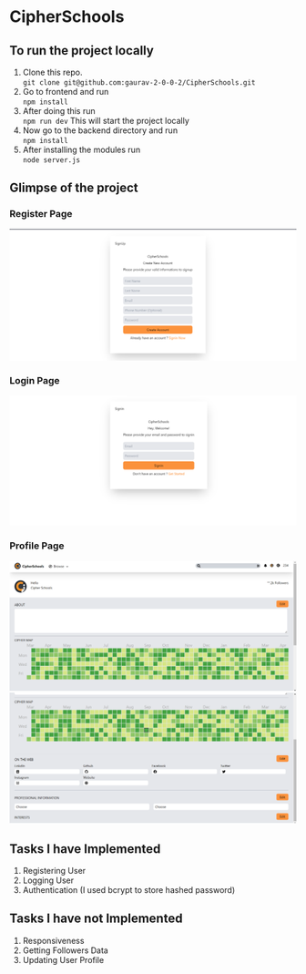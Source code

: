 # CipherSchools

## To run the project locally
1. Clone this repo.<br/>
`git clone git@github.com:gaurav-2-0-0-2/CipherSchools.git`
2. Go to frontend and run <br/>
`npm install`
3. After doing this run <br/>
`npm run dev`
This will start the project locally <br/>
4. Now go to the backend directory and run <br/>
`npm install`
5. After installing the modules run <br/>
`node server.js` 

## Glimpse of the project
### Register Page<br>
![Register Page](frontend/src/assets/RegisterSS.png)
### Login Page<br> 
![Login Page](frontend/src/assets/LoginSS.png)
### Profile Page<br>
![ProfilePage1](frontend/src/assets/Profile2SS.png)
![ProfilePage2](frontend/src/assets/Profile1SS.png)

## Tasks I have Implemented
1. Registering User<br>
2. Logging User<br>
3. Authentication (I used bcrypt to store hashed password)  

## Tasks I have not Implemented
1. Responsiveness<br>
2. Getting Followers Data<br>
3. Updating User Profile<br>

